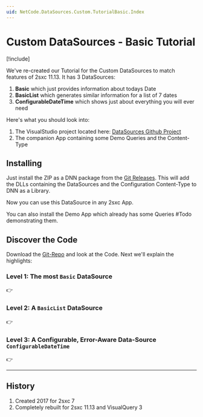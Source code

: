 ```yaml
---
uid: NetCode.DataSources.Custom.TutorialBasic.Index
---
```


# Custom DataSources - Basic Tutorial

[!include[](~/basics/stack/_shared-float-summary.md)]
<style> .context-box-summary .datasource-custom { visibility: visible; } </style>

We've re-created our Tutorial for the Custom DataSources to match features of 2sxc 11.13. It has 3 DataSources:

1. **Basic** which just provides information about todays Date
1. **BasicList** which generates similar information for a list of 7 dates
1. **ConfigurableDateTime** which shows just about everything you will ever need

Here's what you should look into:

1. The VisualStudio project located here: [DataSources Github Project](https://github.com/2sic/datasource-tutorial-basic)
1. The companion App containing some Demo Queries and the Content-Type

## Installing

Just install the ZIP as a DNN package from the [Git Releases](https://github.com/2sic/datasource-tutorial-basic/releases). 
This will add the DLLs containing the DataSources and the Configuration Content-Type to DNN as a Library.

Now you can use this DataSource in any 2sxc App. 

You can also install the Demo App which already has some Queries #Todo demonstrating them. 

## Discover the Code

Download the [Git-Repo](https://github.com/2sic/datasource-tutorial-basic) and look at the Code. Next we'll explain the highlights: 

### Level 1: The most `Basic` DataSource

👉 [](xref:NetCode.DataSources.Custom.TutorialBasic.Basic)


### Level 2: A `BasicList`  DataSource

👉 [](xref:NetCode.DataSources.Custom.TutorialBasic.BasicList)

### Level 3: A Configurable, Error-Aware Data-Source `ConfigurableDateTime`

👉 [](xref:NetCode.DataSources.Custom.TutorialBasic.Configurable)

---

## History

1. Created 2017 for 2sxc 7
1. Completely rebuilt for 2sxc 11.13 and VisualQuery 3

